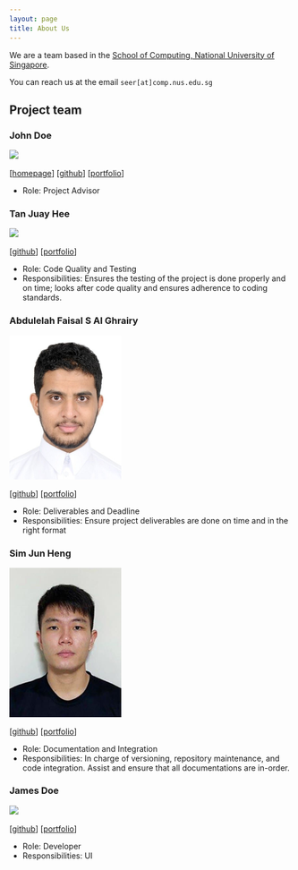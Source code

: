 ```yaml
---
layout: page
title: About Us
---
```


We are a team based in the [School of Computing, National University of Singapore](http://www.comp.nus.edu.sg).

You can reach us at the email `seer[at]comp.nus.edu.sg`

## Project team

### John Doe

<img src="images/johndoe.png" width="200px">

[[homepage](http://www.comp.nus.edu.sg/~damithch)]
[[github](https://github.com/johndoe)]
[[portfolio](team/johndoe.md)]

* Role: Project Advisor

### Tan Juay Hee

<img src="images/johndoe.png" width="200px">

[[github](http://github.com/juayhee)]
[[portfolio](team/juayhee.md)]

* Role: Code Quality and Testing
* Responsibilities: Ensures the testing of the project is done properly and on time; looks
after code quality and ensures adherence to coding standards.

### Abdulelah Faisal S Al Ghrairy

<img src="images/aalghrairy.png" width="200px">

[[github](http://github.com/aalghrairy)] [[portfolio](team/aalghrairy.md)]

* Role:  Deliverables and Deadline
* Responsibilities: Ensure project deliverables are done on time and in the right format

### Sim Jun Heng

<img src="images/simjunheng.png" width="200px">

[[github](http://github.com/simjunheng)]
[[portfolio](team/simjunheng.md)]

* Role: Documentation and Integration
* Responsibilities: In charge of versioning, repository maintenance, and code integration. Assist and ensure
that all documentations are in-order.

### James Doe

<img src="images/johndoe.png" width="200px">

[[github](http://github.com/johndoe)]
[[portfolio](team/johndoe.md)]

* Role: Developer
* Responsibilities: UI
